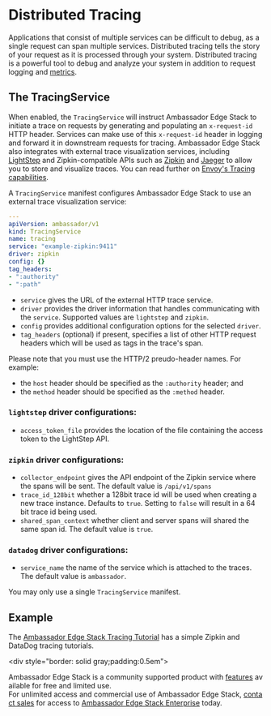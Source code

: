 # Distributed Tracing

Applications that consist of multiple services can be difficult to debug, as a single request can span multiple services. Distributed tracing tells the story of your request as it is processed through your system. Distributed tracing is a powerful tool to debug and analyze your system in addition to request logging and [metrics](/reference/statistics).

## The TracingService

When enabled, the `TracingService` will instruct Ambassador Edge Stack to initiate a trace on requests by generating and populating an `x-request-id` HTTP header. Services can make use of this `x-request-id` header in logging and forward it in downstream requests for tracing. Ambassador Edge Stack also integrates with external trace visualization services, including [LightStep](https://lightstep.com/) and Zipkin-compatible APIs such as [Zipkin](https://zipkin.io/) and [Jaeger](https://github.com/jaegertracing/) to allow you to store and visualize traces. You can read further on [Envoy's Tracing capabilities](https://www.envoyproxy.io/docs/envoy/latest/intro/arch_overview/tracing).

A `TracingService` manifest configures Ambassador Edge Stack to use an external trace visualization service:

```yaml
---
apiVersion: ambassador/v1
kind: TracingService
name: tracing
service: "example-zipkin:9411"
driver: zipkin
config: {}
tag_headers:
- ":authority"
- ":path"
```

- `service` gives the URL of the external HTTP trace service.
- `driver` provides the driver information that handles communicating with the `service`. Supported values are `lightstep` and `zipkin`.
- `config` provides additional configuration options for the selected `driver`.
- `tag_headers` (optional) if present, specifies a list of other HTTP request headers which will be used as tags in the trace's span.

Please note that you must use the HTTP/2 preudo-header names. For example:
- the `host` header should be specified as the `:authority` header; and
- the `method` header should be specified as the `:method` header.

### `lightstep` driver configurations:
- `access_token_file` provides the location of the file containing the access token to the LightStep API.

### `zipkin` driver configurations:
- `collector_endpoint` gives the API endpoint of the Zipkin service where the spans will be sent. The default value is `/api/v1/spans`
- `trace_id_128bit` whether a 128bit trace id will be used when creating a new trace instance. Defaults to `true`. Setting to `false` will result in a 64 bit trace id being used.
- `shared_span_context` whether client and server spans will shared the same span id. The default value is `true`.

### `datadog` driver configurations:
- `service_name` the name of the service which is attached to the traces. The default value is `ambassador`.

You may only use a single `TracingService` manifest.

## Example

The [Ambassador Edge Stack Tracing Tutorial](/user-guide/tracing-tutorial) has a simple Zipkin and DataDog tracing tutorials.

<div style="border: solid gray;padding:0.5em">

Ambassador Edge Stack is a community supported product with [features](getambassador.io/features) available for free and limited use. For unlimited access and commercial use of Ambassador Edge Stack, [contact sales](https:/www.getambassador.io/contact) for access to [Ambassador Edge Stack Enterprise](/user-guide/ambassador-edge-stack-enterprise) today.

</div>
